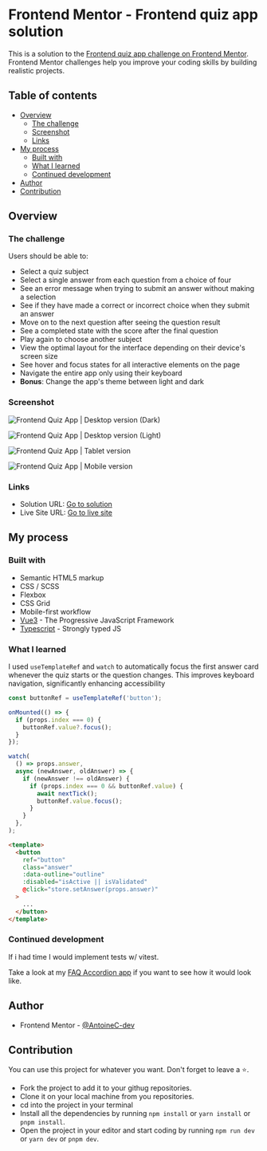 # Frontend Mentor - Frontend quiz app solution

This is a solution to the [Frontend quiz app challenge on Frontend Mentor](https://www.frontendmentor.io/challenges/frontend-quiz-app-BE7xkzXQnU). Frontend Mentor challenges help you improve your coding skills by building realistic projects.

## Table of contents

- [Overview](#overview)
  - [The challenge](#the-challenge)
  - [Screenshot](#screenshot)
  - [Links](#links)
- [My process](#my-process)
  - [Built with](#built-with)
  - [What I learned](#what-i-learned)
  - [Continued development](#continued-development)
- [Author](#author)
- [Contribution](#contribution)

## Overview

### The challenge

Users should be able to:

- Select a quiz subject
- Select a single answer from each question from a choice of four
- See an error message when trying to submit an answer without making a selection
- See if they have made a correct or incorrect choice when they submit an answer
- Move on to the next question after seeing the question result
- See a completed state with the score after the final question
- Play again to choose another subject
- View the optimal layout for the interface depending on their device's screen size
- See hover and focus states for all interactive elements on the page
- Navigate the entire app only using their keyboard
- **Bonus**: Change the app's theme between light and dark

### Screenshot

![Frontend Quiz App | Desktop version (Dark)](./screens/desktop-dark.png)

![Frontend Quiz App | Desktop version (Light)](./screens/desktop-light.png)

![Frontend Quiz App | Tablet version](./screens/tablet.png)

![Frontend Quiz App | Mobile version](./screens/mobile.png)

### Links

- Solution URL: [Go to solution](https://www.frontendmentor.io/solutions/frontend-quiz-app-vue3---typescript---scss-yIgU1F2oiJ)
- Live Site URL: [Go to live site](https://frontend-quiz-app-acdev.vercel.app/)

## My process

### Built with

- Semantic HTML5 markup
- CSS / SCSS
- Flexbox
- CSS Grid
- Mobile-first workflow
- [Vue3](https://vuejs.org/) - The Progressive JavaScript Framework
- [Typescript](https://www.typescriptlang.org/) - Strongly typed JS

### What I learned

I used `useTemplateRef` and `watch` to automatically focus the first answer card whenever the quiz starts or the question changes. This improves keyboard navigation, significantly enhancing accessibility

```ts
const buttonRef = useTemplateRef('button');

onMounted(() => {
  if (props.index === 0) {
    buttonRef.value?.focus();
  }
});

watch(
  () => props.answer,
  async (newAnswer, oldAnswer) => {
    if (newAnswer !== oldAnswer) {
      if (props.index === 0 && buttonRef.value) {
        await nextTick();
        buttonRef.value.focus();
      }
    }
  },
);
```

```html
<template>
  <button
    ref="button"
    class="answer"
    :data-outline="outline"
    :disabled="isActive || isValidated"
    @click="store.setAnswer(props.answer)"
  >
    ...
  </button>
</template>
```

### Continued development

If i had time I would implement tests w/ vitest.

Take a look at my [FAQ Accordion app](https://github.com/mattari97/faq-accordion) if you want to see how it would look like.

## Author

- Frontend Mentor - [@AntoineC-dev](https://www.frontendmentor.io/profile/AntoineC-dev)

## Contribution

You can use this project for whatever you want. Don't forget to leave a ⭐.

- Fork the project to add it to your githug repositories.
- Clone it on your local machine from you repositories.
- cd into the project in your terminal
- Install all the dependencies by running `npm install` or `yarn install` or `pnpm install`.
- Open the project in your editor and start coding by running `npm run dev` or `yarn dev` or `pnpm dev`.
